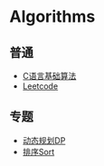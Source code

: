 # Algorithms

## 普通
* [C语言基础算法](https://github.com/fire717/Algorithms/tree/master/BeginnerCode_in_C)
* [Leetcode](https://github.com/fire717/Algorithms/tree/master/LeetCode)

## 专题
* [动态规划DP](https://github.com/fire717/Algorithms/tree/master/specialTopic/DP)
* [排序Sort](/tree/master/specialTopic/sort)
